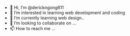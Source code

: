 - 👋 Hi, I’m @derickngong611
- 👀 I’m interested in learning web development and coding
- 🌱 I’m currently learning web design..
- 💞️ I’m looking to collaborate on ...
- 📫 How to reach me ...

<!---
derickngong611/derickngong611 is a ✨ special ✨ repository because its `README.md` (this file) appears on your GitHub profile.
You can click the Preview link to take a look at your changes.
--->
